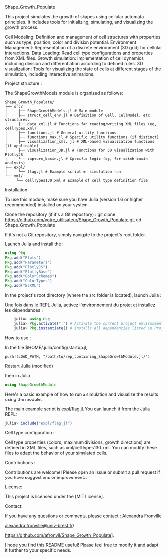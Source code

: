 Shape_Growth_Populate


This project simulates the growth of shapes using cellular automata principles. It includes tools for initializing, simulating, and visualizing the growth process.

Cell Modeling: Definition and management of cell structures with properties such as type, position, color and division potential.
Environment Management: Representation of a discrete environment (3D grid) for cellular interactions.
Data Loading: Read cell type configurations and properties from XML files.
Growth simulation: Implementation of cell dynamics including division and differentiation according to defined rules.
3D visualization: Tools for visualizing the state of cells at different stages of the simulation, including interactive animations.

Project structure :

The ShapeGrowthModels module is organized as follows:
```
Shape_Growth_Populate/
├── src/
│     ├── ShapeGrowthModels.jl # Main module
│     ├── struct_cell_env.jl # Definition of Cell, CellModel, etc. structures.
│     ├── data_xml.jl # Functions for reading/writing XML files (eg, cellTypes.xml)
│     ├── functions.jl # General utility functions
│     ├── functions_max.jl # Specific utility functions (if distinct)
│     ├── visualization_xml. jl # XML-based visualization functions (if applicable)
│     ├── visualization_3D.jl # Functions for 3D visualization with PlotlyJS
│     └── capture_basin.jl # Specific logic (eg, for catch basin analysis)
├── expl/
│     └── flag.jl # Example script or simulation run
└── xml/
     └── cellTypes130.xml # Example of cell type definition file
```
Installation

To use this module, make sure you have Julia (version 1.6 or higher recommended) installed on your system.

Clone the repository (if it's a Git repository) :
git clone https://github.com/votre_utilisateur/Shape_Growth_Populate.git
cd Shape_Growth_Populate

If it's not a Git repository, simply navigate to the project's root folder.

Launch Julia and install the :

```julia
using Pkg
Pkg.add("Plots")
Pkg.add("Parameters")
Pkg.add("PlotlyJS")
Pkg.add("PlotlyBase")
Pkg.add("ColorSchemes")
Pkg.add("ColorTypes")
Pkg.add("EzXML")
```

In the project's root directory (where the src folder is located), launch Julia :

Une fois dans le REPL Julia, activez l'environnement du projet et installez les dépendances :

```julia
    julia> using Pkg
    julia> Pkg.activate(".") # Activate the current project environment
    julia> Pkg.instantiate() # Installs all dependencies listed in Project.toml
```

How to use :

In the file $HOME/.julia/config/startup.jl, 
```
push!(LOAD_PATH, "/path/to/rep_containing_ShapeGrowthModule.jl/")
```
Restart Julia (modified) 

then in Julia

```julia
using ShapeGrowthModule
```

Here's a basic example of how to run a simulation and visualize the results using the module.

The main example script is expl/flag.jl. You can launch it from the Julia REPL:
```Julia
julia> include("expl/flag.jl")
```

Cell type configuration :

Cell type properties (colors, maximum divisions, growth directions) are defined in XML files, such as xml/cellTypes130.xml. You can modify these files to adapt the behavior of your simulated cells.


Contributions : 

Contributions are welcome! Please open an issue or submit a pull request if you have suggestions or improvements.


License:

This project is licensed under the [MIT License].


Contact: 

If you have any questions or comments, please contact : Alexandra Fronville 

alexandra.fronville@univ-brest.fr/ 

https://github.com/afronvil/Shape_Growth_Populate].

I hope you find this README useful! Please feel free to modify it and adapt it further to your specific needs.
